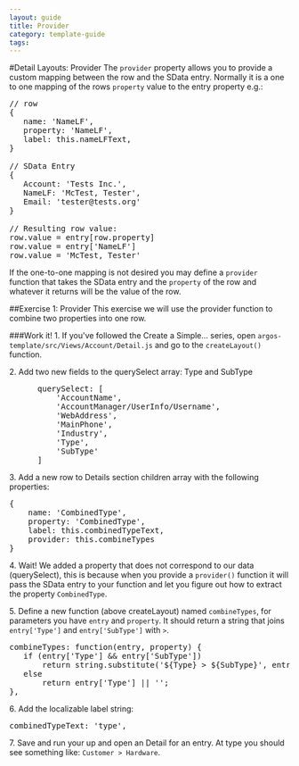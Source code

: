 ---
layout: guide
title: Provider
category: template-guide
tags: 
---
#Detail Layouts: Provider
The `provider` property allows you to provide a custom mapping between the row and the SData entry. Normally it is a one to one mapping of the rows `property` value to the entry property e.g.:

<pre class="brush: js">
// row
{
   name: 'NameLF',
   property: 'NameLF',
   label: this.nameLFText,
}

// SData Entry
{
   Account: 'Tests Inc.',
   NameLF: 'McTest, Tester',
   Email: 'tester@tests.org'
}

// Resulting row value:
row.value = entry[row.property]
row.value = entry['NameLF']
row.value = 'McTest, Tester'
</pre>

If the one-to-one mapping is not desired you may define a `provider` function that takes the SData entry and the `property` of the row and whatever it returns will be the value of the row. 

##Exercise 1: Provider
This exercise we will use the provider function to combine two properties into one row.

###Work it!
1\. If you've followed the Create a Simple... series, open `argos-template/src/Views/Account/Detail.js` and go to the `createLayout()` function.

2\. Add two new fields to the querySelect array: Type and SubType

<pre class="brush: js">
      querySelect: [
          'AccountName',
          'AccountManager/UserInfo/Username',
          'WebAddress',
          'MainPhone',
          'Industry',
          'Type',
          'SubType'
      ]
</pre>

3\. Add a new row to Details section children array with the following properties:

<pre class="brush: js">
{
    name: 'CombinedType',
    property: 'CombinedType',
    label: this.combinedTypeText,
    provider: this.combineTypes
}
</pre>

4\. Wait! We added a property that does not correspond to our data (querySelect), this is because when you provide a `provider()` function it will pass the SData entry to your function and let you figure out how to extract the property `CombinedType`.

5\. Define a new function (above createLayout) named `combineTypes`, for parameters you have `entry` and `property`. It should return a string that joins `entry['Type']` and `entry['SubType']` with ` > `.

<pre class="brush: js">
combineTypes: function(entry, property) {
   if (entry['Type'] && entry['SubType'])
       return string.substitute('${Type} > ${SubType}', entry);
   else
       return entry['Type'] || '';
},
</pre>

6\. Add the localizable label string:

<pre class="brush: js">
combinedTypeText: 'type',
</pre>

7\. Save and run your up and open an Detail for an entry. At type you should see something like: `Customer > Hardware`.
